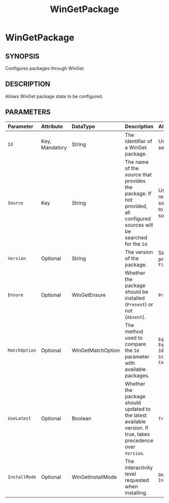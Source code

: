 ﻿---
external help file: Microsoft.WinGet.DSC.psm1-Help.xml
Module Name: Microsoft.WinGet.DSC
ms.date: 08/28/2024
online version:
schema: 2.0.0
title: WinGetPackage
---

# WinGetPackage

## SYNOPSIS
Configures packages through WinGet.

## DESCRIPTION

Allows WinGet package state to be configured.

## PARAMETERS

**Parameter**|**Attribute**|**DataType**|**Description**|**Allowed Values**
:-----|:-----|:-----|:-----|:-----
`Id`|Key, Mandatory|String|The identifier of a WinGet package.|Use `Find-WinGetPackage` to search for packages
`Source`|Key|String|The name of the source that provides the package. If not provided, all configured sources will be searched for the `Id`.|Use the `WinGetSources` resource to configure a source or `Get-WinGetSource` to discover the default sources
`Version`|Optional|String|The version of the package.|See the `AvailableVersions` property of output from `Find-WinGetPackage`
`Ensure`|Optional|WinGetEnsure|Whether the package should be installed (`Present`) or not (`Absent`).|`Present` (default), `Absent`
`MatchOption`|Optional|WinGetMatchOption|The method used to compare the `Id` parameter with available packages.|`Equals`, `EqualsCaseInsensitive` (default), `StartsWithCaseInsensitive`, `ContainsCaseInsensitive`
`UseLatest`|Optional|Boolean|Whether the package should updated to the latest available version. If true, takes precedence over `Version`.|`True`, `False` (default)
`InstallMode`|Optional|WinGetInstallMode|The interactivity level requested when installing.|`Default`, `Silent` (default), `Interactive`
